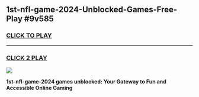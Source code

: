 
## 1st-nfl-game-2024-Unblocked-Games-Free-Play #9v585
<h3>
<a href="https://us.freeplayer.one?title=1st-nfl-game-2024&ref=9M">CLICK TO PLAY</a></h3>
<hr>

<h3>
<a href="https://us.freeplayer.one?title=1st-nfl-game-2024&ref=9M">CLICK 2 PLAY</a>
  
</h3>

<a href="https://us.freeplayer.one?title=1st-nfl-game-2024&ref=9M"><img src="https://clearcache.store/games.png"></a>


**1st-nfl-game-2024 games unblocked: Your Gateway to Fun and Accessible Online Gaming**
